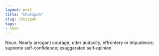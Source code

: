 ```yaml
---
layout: post
title: "Chutzpah"
slug: chutzpah
tags:
- noun
---
```


Noun. Nearly arrogant courage; utter audacity, effrontery or impudence; supreme self-confidence; exaggerated self-opinion.
